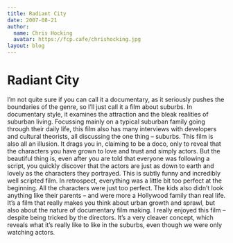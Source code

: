 ```yaml
---
title: Radiant City
date: 2007-08-21
author:
  name: Chris Hocking
  avatar: https://fcp.cafe/chrishocking.jpg
layout: blog
---
```

# Radiant City

I’m not quite sure if you can call it a documentary, as it seriously pushes the boundaries of the genre, so I’ll just call it a film about suburbs. In documentary style, it examines the attraction and the bleak realities of suburban living. Focussing mainly on a typical suburban family going through their daily life, this film also has many interviews with developers and cultural theorists, all discussing the one thing – suburbs. This film is also all an illusion. It drags you in, claiming to be a doco, only to reveal that the characters you have grown to love and trust and simply actors. But the beautiful thing is, even after you are told that everyone was following a script, you quickly discover that the actors are just as down to earth and lovely as the characters they portrayed. This is subtly funny and incredibly well scripted film. In retrospect, everything was a little bit too perfect at the beginning. All the characters were just too perfect. The kids also didn’t look anything like their parents – and were more a Hollywood family than real life. It’s a film that really makes you think about urban growth and sprawl, but also about the nature of documentary film making. I really enjoyed this film – despite being tricked by the directors. It’s a very cleaver concept, which reveals what it’s really like to like in the suburbs, even though we were only watching actors.